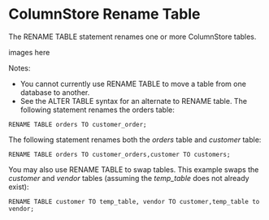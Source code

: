 
# ColumnStore Rename Table

The RENAME TABLE statement renames one or more ColumnStore tables.


images here


Notes:


* You cannot currently use RENAME TABLE to move a table from one database to another.
* See the ALTER TABLE syntax for an alternate to RENAME table. The following statement renames the orders table:


```
RENAME TABLE orders TO customer_order;
```

The following statement renames both the *orders* table and *customer* table:


```
RENAME TABLE orders TO customer_orders,customer TO customers;
```

You may also use RENAME TABLE to swap tables. This example swaps the *customer* and *vendor* tables (assuming the *temp_table*
does not already exist):


```
RENAME TABLE customer TO temp_table, vendor TO customer,temp_table to vendor;
```
